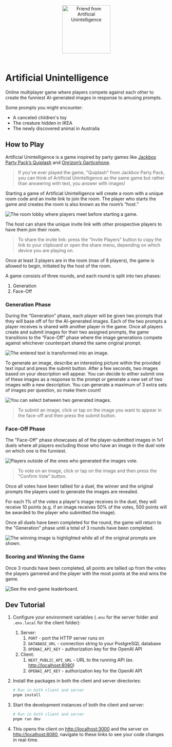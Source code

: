 <div align="center" style="padding-bottom:20px">
  <a href="https://artificial-unintelligence.vercel.app/">
    <img src="./apps/client/src/images/friend.svg" width="150" height="auto" alt="Friend from Artificial Unintelligence"/>
  </a>
</div>

# Artificial Unintelligence

Online multiplayer game where players compete against each other to create the funniest AI-generated images in response to amusing prompts.

Some prompts you might encounter:

- A canceled children's toy
- The creature hidden in IKEA
- The newly discovered animal in Australia

## How to Play

Artificial Unintelligence is a game inspired by party games like [Jackbox Party Pack’s Quiplash](https://www.jackboxgames.com/quiplash/) and [Onrizon’s Garticphone](https://garticphone.com/).

> If you've ever played the game, "Quiplash" from Jackbox Party Pack, you can think of Artificial Unintelligence as the same game but rather than answering with text, you answer with images!

Starting a game of Artificial Unintelligence will create a room with a unique room code and an invite link to join the room. The player who starts the game and creates the room is also known as the room’s “host.”

![The room lobby where players meet before starting a game.](./apps/client/src/images/how-to-play/lobby.png "The room lobby where players meet before starting a game.")

The host can share the unique invite link with other prospective players to have them join their room.

> To share the invite link: press the "Invite Players" button to copy the link to your clipboard or open the share menu, depending on which device you are playing on.

Once at least 3 players are in the room (max of 8 players), the game is allowed to begin, initiated by the host of the room.

A game consists of three rounds, and each round is split into two phases:

1. Generation
2. Face-Off

### Generation Phase

During the “Generation” phase, each player will be given two prompts that they will base off of for the AI-generated images. Each of the two prompts a player receives is shared with another player in the game. Once all players create and submit images for their two assigned prompts, the game transitions to the “Face-Off” phase where the image generations compete against whichever counterpart shared the same original prompt.

![The entered text is transformed into an image.](./apps/client/src/images/how-to-play/prompt.png "The entered text is transformed into an image.")

To generate an image, describe an interesting picture within the provided text input and press the submit button. After a few seconds, two images based on your description will appear. You can decide to either submit one of these images as a response to the prompt or generate a new set of two images with a new description. You can generate a maximum of 3 extra sets of images per question, so make them count!

![You can select between two generated images.](./apps/client/src/images/how-to-play/prompt-submission.png "You can select between two generated images.")

> To submit an image, click or tap on the image you want to appear in the face-off and then press the submit button.

### Face-Off Phase

The "Face-Off" phase showcases all of the player-submitted images in 1v1 duels where all players excluding those who have an image in the duel vote on which one is the funniest.

![Players outside of the ones who generated the images vote.](./apps/client/src/images/how-to-play/vote-2.png "Players outside of the ones who generated the images vote.")

> To vote on an image, click or tap on the image and then press the "Confirm Vote" button.

Once all votes have been tallied for a duel, the winner and the original prompts the players used to generate the images are revealed.

For each 1% of the votes a player's image receives in the duel, they will receive 10 points (e.g. if an image receives 50% of the votes, 500 points will be awarded to the player who submitted the image).

Once all duels have been completed for the round, the game will return to the "Generation" phase until a total of 3 rounds have been completed.

![The winning image is highlighted while all of the original prompts are shown.](./apps/client/src/images/how-to-play/vote-result-2.png "The winning image is highlighted while all of the original prompts are shown.")

### Scoring and Winning the Game

Once 3 rounds have been completed, all points are tallied up from the votes the players garnered and the player with the most points at the end wins the game.

![See the end-game leaderboard.](./apps/client/src/images/how-to-play/leaderboard.png "See the end-game leaderboard.")

## Dev Tutorial

1. Configure your environment variables (`.env` for the server folder and `.env.local` for the client folder):

   1. Server:
      1. `PORT` - port the HTTP server runs on
      2. `DATABASE_URL` - connection string to your PostgreSQL database
      3. `OPENAI_API_KEY` - authorization key for the OpenAI API
   1. Client:
      1. `NEXT_PUBLIC_API_URL` - URL to the running API (ex. <http://localhost:8080>)
      2. `OPENAI_API_KEY` - authorization key for the OpenAI API

2. Install the packages in both the client and server directories:

   ```bash
   # Run in both client and server
   pnpm install
   ```

3. Start the development instances of both the client and server:

   ```bash
   # Run in both client and server
   pnpm run dev
   ```

4. This opens the client on <http://localhost:3000> and the server on <http://localhost:8080>, navigate to these links to see your code changes in real-time.
